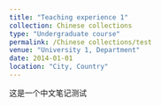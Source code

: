 ```yaml
---
title: "Teaching experience 1"
collection: Chinese collections
type: "Undergraduate course"
permalink: /Chinese collections/test
venue: "University 1, Department"
date: 2014-01-01
location: "City, Country"
---
```

这是一个中文笔记测试
